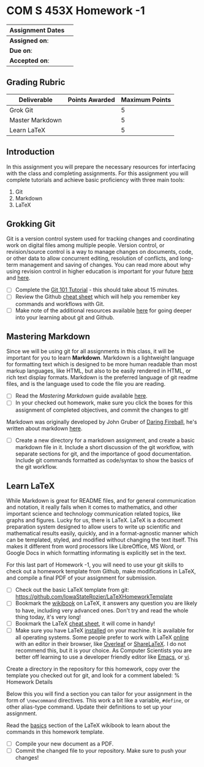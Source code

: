 # COM S 453X Homework -1

| Assignment Dates | |
| --- | --- |
|**Assigned on**: | |
|**Due on**: | |
|**Accepted on**: | |

## Grading Rubric

|Deliverable | Points Awarded | Maximum Points |
|---|---|---|
| Grok Git | | 5 |
| Master Markdown | | 5 |
| Learn LaTeX | | 5 |

## Introduction

In this assignment you will prepare the necessary resources for interfacing with the class and
completing assignments.  For this assignment you will complete tutorials and achieve basic
proficiency with three main tools:

1. Git
2. Markdown
3. LaTeX

## Grokking Git

Git is a version control system used for tracking changes and coordinating work on digital files among multiple people.
Version control, or revision/source control is a way to manage changes on documents, code, or other data to allow 
concurrent editing, resolution of conflicts, and long-term management and saving of changes.  You can read more 
about why using revision control in higher education is important for your future [here](https://medium.com/@jsiarto/version-control-and-higher-education-78dc8e3f66f1#.wbogkr8rl) and [here](https://jarofgreen.co.uk/2013/05/why-programmers-should-learn-git/).

- [ ] Complete the
  [Git 101 Tutorial](https://try.github.io/levels/1/challenges/1) -
  this should take about 15 minutes.
- [ ] Review the Github
  [cheat sheet](https://education.github.com/git-cheat-sheet-education.pdf)
  which will help you remember key commands and workflows with Git.
- [ ] Make note of the additional resources available
  [here](https://help.github.com/articles/good-resources-for-learning-git-and-github/)
  for going deeper into your learning about git and Github.

## Mastering Markdown

Since we will be using git for all assignments in this class, it will
be important for you to learn **Markdown**.  Markdown is a lightweight
language for formatting text which is designed to be more human
readable than most markup languages, like HTML, but also to be easily
rendered in HTML, or rich text display formats.  Markdown is the
preferred language of git readme files, and is the language used to
code the file you are reading.

- [ ] Read the *Mastering Markdown* guide available
  [here](https://guides.github.com/features/mastering-markdown/).
- [ ] In your checked out homework, make sure you click the boxes for
  this assignment of completed objectives, and commit the changes to
  git!

Markdown was originally developed by John Gruber of
[Daring Fireball](daringfireball.net), he's written about markdown
[here](http://daringfireball.net/projects/markdown/).

- [ ] Create a new directory for a markdown assignment, and create a basic
markdown file in it.  Include a short discussion of the git workflow,
with separate sections for git, and the importance of good
documentation.  Include git commands formatted as code/syntax to show
the basics of the git workflow.

## Learn LaTeX

While Markdown is great for README files, and for general
communication and notation, it really fails when it comes to
mathematics, and other important science and technology communication
related topics, like graphs and figures.  Lucky for us, there is
LaTeX.  LaTeX is a document preparation system designed to allow users
to write up scientific and mathematical results easily, quickly, and
in a format-agnostic manner which can be templated, styled, and
modified without changing the text itself.  This makes it different
from word processors like LibreOffice, MS Word, or Google Docs in
which formatting informating is explicitly set in the text.

For this last part of Homework -1, you will need to use your git
skills to check out a homework template from Github, make
modifications in LaTeX, and compile a final PDF of your assignment for
submission.

- [ ] Check out the basic LaTeX template from git: https://github.com/IowaStateRozier/LaTeXHomeworkTemplate
- [ ] Bookmark the [wikibook](https://en.wikibooks.org/wiki/LaTeX) on LaTeX, it answers any question you are
  likely to have, including very advanced ones.  Don't try and read
  the whole thing today, it's very long!
- [ ] Bookmark the LaTeX
  [cheat sheet](http://www.ctan.org/tex-archive/info/latexcheat/latexcheat/latexsheet.pdf),
  it will come in handy!
- [ ] Make sure you have LaTeX
  [installed](https://en.wikibooks.org/wiki/LaTeX/Installation) on
  your machine.  It is available for all operating systems.  Some
  people prefer to work with LaTeX
  [online](https://en.wikibooks.org/wiki/LaTeX/Installation#Online_solutions)
  with an editor in their browser, like
  [Overleaf](https://en.wikibooks.org/wiki/LaTeX/Installation#Online_solutions)
  or [ShareLaTeX](https://www.sharelatex.com/).  I do not recommend
  this, but it is your choice.  As Computer Scientists you are better
  off learning to use a developer friendly editor like
  [Emacs](https://en.wikibooks.org/wiki/Emacs), or
  [vi](https://en.wikibooks.org/wiki/Learning_the_vi_Editor).

Create a directory in the repository for this homework, copy over the
template you checked out for git, and look for a comment labeled:
    % Homework Details

Below this you will find a section you can tailor for your
assignment in the form of `\newcommand` directives.  This work a bit
like a variable, `#define`, or other alias-type command.  Update their
definitions to set up your assignment.

Read the [basics](https://en.wikibooks.org/wiki/LaTeX/Basics) section
of the LaTeX wikibook to learn about the commands in this homework
template.

- [ ] Compile your new document as a PDF.
- [ ] Commit the changed file to your repository.  Make sure to push your changes!
